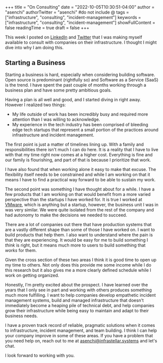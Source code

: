 +++
title = "On Consulting"
date = "2022-10-05T10:30:51-04:00"
author = "asenchi"
authorTwitter = "asenchi" #do not include @
tags = ["infrastructure", "consulting", "incident-management"]
keywords = ["infrastructure", "consulting", "incident-management"]
showFullContent = false
readingTime = true
draft = false
+++

This week I posted on [LinkedIn][linkedin] and [Twitter][twitter] that I was
making myself available to consult with companies on their infrastructure. I
thought I might dive into why I am doing this.

## Starting a Business

Starting a business is hard, especially when considering building
software. Open source is predominant (rightfully so) and Software as a Service
(SaaS) is the trend. I have spent the past couple of months working through a
business plan and have some pretty ambitious goals.

Having a plan is all well and good, and I started diving in right away. However
I realized two things:

* My life outside of work has been incredibly busy and required more attention
  than I was willing to acknowledge.
* My experience in the tech industry has been comprised of bleeding edge tech
  startups that represent a small portion of the practices around
  infrastructure and incident management.

The first point is just a matter of timelines lining up. With a family and
responsibilities there isn't much I can do here. It is a reality that I have to
live with that my time right now comes at a higher cost. Everything is fine and
our family is flourishing, and part of that is because I prioritize that work.

I have also found that when working alone it easy to make that excuse. The
flexibility itself needs to be constrained and while I am working on that it
means I have to find a practical way forward to be able to sustain my work.

The second point was something I have thought about for a while. I have a few
products that I am working on that would benefit from a more varied perspective
than the startups I have worked for. It is true I worked at
[VMware](https://tanzu.vmware.com), which is
anything but a startup, however, the business unit I was in was very
similar. We were quite isolated from the rest of the company and had autonomy
to make the decisions we needed to succeed.

There are a lot of companies out there that have production systems that are a
vastly different shape than some of those I have worked on. I want to build
products that help them. I also want to understand where the pain is that they
are experiencing. It would be easy for me to build something I _think_ is
right, but it means much more to users to build something that _works_ for
them.

Given the cross section of these two areas I think it is good time to open up
my time to others. Not only does this provide me some income while I do this
research but it also gives me a more clearly defined schedule while I work on
getting organized.

Honestly, I'm pretty excited about the prospect. I have learned over the years
that I only see in part and working with others produces something much more
fulfilling. I want to help companies develop empathetic incident management
systems, build and managed infrastructure that doesn't immediately become a
heaping pile of technical debt, and help companies grow their infrastructure
while being easy to maintain and adapt to their business needs.

I have a proven track record of reliable, pragmatic solutions when it comes to
infrastructure, incident management, and team building. I think I can help your
company improve in some of these areas. If you have a problem that you need
help on, reach out to me at
[asenchi@infrastellar.systems](mailto:asenchi@infrastellar.systems) and let's
chat.

I look forward to working with you.

[linkedin]: https://www.linkedin.com/posts/curt-micol-852472178_in-addition-to-the-work-i-am-doing-at-infrastellar-activity-6982748228479844353-Pteh?utm_source=share&utm_medium=member_desktop
[twitter]: https://twitter.com/asenchi/status/1576983616315445249

